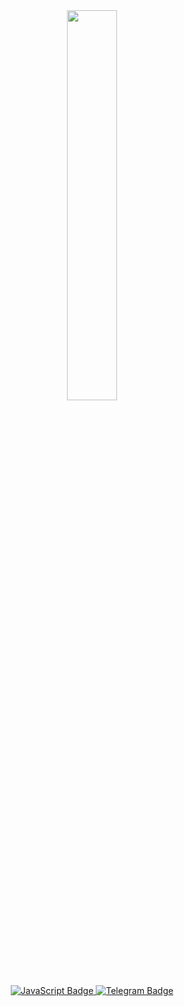 <div id="header" align="center">
  <img src="https://media1.giphy.com/media/v1.Y2lkPTc5MGI3NjExeTlpOGczb29vYTAzanJyM2w0YWNxaXI0cDYzYzg1N3p4Zmxkdm1zMiZlcD12MV9pbnRlcm5hbF9naWZfYnlfaWQmY3Q9Zw/qgQUggAC3Pfv687qPC/giphy.gif" width="40%" height="40%" />

  <div id="badges">
    <a href="https://developer.mozilla.org/en-US/docs/Web/JavaScript">
      <img src="https://img.shields.io/badge/I%20%E2%99%A5%20JavaScript-003342?logo=javascript&logoColor=yellow&style=for-the-badge" alt="JavaScript Badge"/>
    </a>
    <a href="https://t.me/Ow1Max">
      <img src="https://img.shields.io/badge/Telegram-003342?logo=telegram&logoColor=blue&style=for-the-badge" alt="Telegram Badge"/>
    </a>
  </div>
</div>

